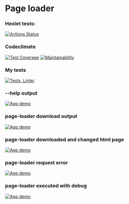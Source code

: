 # Page loader

### Hexlet tests:
[![Actions Status](https://github.com/Vla2d/fullstack-javascript-project-4/workflows/hexlet-check/badge.svg)](https://github.com/Vla2d/fullstack-javascript-project-4/actions)

### Codeclimate
[![Test Coverage](https://api.codeclimate.com/v1/badges/d413935f0ddf13a440c7/test_coverage)](https://codeclimate.com/github/Vla2d/fullstack-javascript-project-4/test_coverage)
[![Maintainability](https://api.codeclimate.com/v1/badges/d413935f0ddf13a440c7/maintainability)](https://codeclimate.com/github/Vla2d/fullstack-javascript-project-4/maintainability)

### My tests
[![Tests, Linter](https://github.com/Vla2d/fullstack-javascript-project-4/actions/workflows/NodeCI.yml/badge.svg)](https://github.com/Vla2d/fullstack-javascript-project-4/actions/workflows/NodeCI.yml)


### --help output
[![App demo](https://asciinema.org/a/4MyjwrMZ0WCE5gvVbALuBoaNh.svg)](https://asciinema.org/a/4MyjwrMZ0WCE5gvVbALuBoaNh)

### page-loader download output
[![App demo](https://asciinema.org/a/JZTUK7ph0E3NKetfGwpb55N8y.svg)](https://asciinema.org/a/JZTUK7ph0E3NKetfGwpb55N8y)

### page-loader downloaded and changed html page
[![App demo](https://asciinema.org/a/4BonbGyxoS5H8QFxZbA7gAV5y.svg)](https://asciinema.org/a/4BonbGyxoS5H8QFxZbA7gAV5y)

### page-loader request error
[![App demo](https://asciinema.org/a/ZqCXjep53xTaOs7G4F0VwXpa5.svg)](https://asciinema.org/a/ZqCXjep53xTaOs7G4F0VwXpa5)

### page-loader executed with debug
[![App demo](https://asciinema.org/a/B21K7qNFPEwqmU7YxIURuaDXk.svg)](https://asciinema.org/a/B21K7qNFPEwqmU7YxIURuaDXk)

